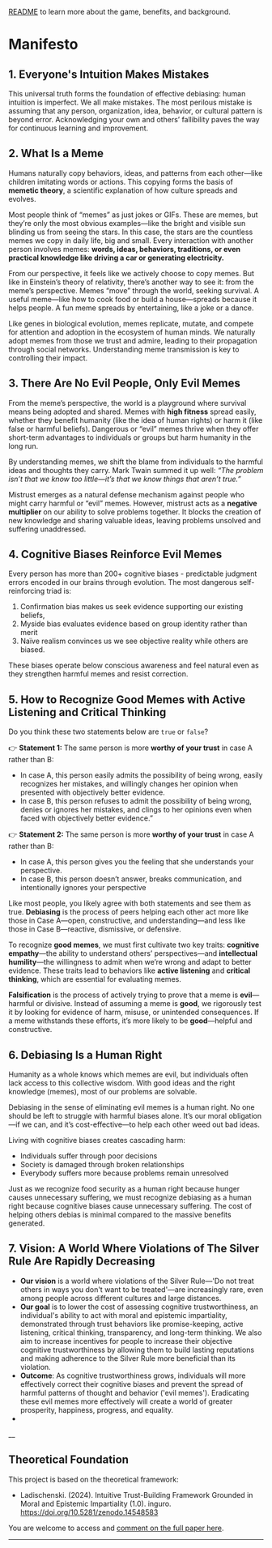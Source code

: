 [README](https://github.com/Inguro-OU/debiased-self/blob/main/README.md) to learn more about the game, benefits, and background.

# Manifesto

## 1. Everyone's Intuition Makes Mistakes

This universal truth forms the foundation of effective debiasing: human intuition is imperfect. We all make mistakes. The most perilous mistake is assuming that any person, organization, idea, behavior, or cultural pattern is beyond error. Acknowledging your own and others’ fallibility paves the way for continuous learning and improvement.

## 2. What Is a Meme

Humans naturally copy behaviors, ideas, and patterns from each other—like children imitating words or actions. This copying forms the basis of **memetic theory**, a scientific explanation of how culture spreads and evolves.

Most people think of “memes” as just jokes or GIFs. These are memes, but they’re only the most obvious examples—like the bright and visible sun blinding us from seeing the stars. In this case, the stars are the countless memes we copy in daily life, big and small. Every interaction with another person involves memes: **words, ideas, behaviors, traditions, or even practical knowledge like driving a car or generating electricity.**

From our perspective, it feels like we actively choose to copy memes. But like in Einstein’s theory of relativity, there’s another way to see it: from the meme’s perspective. Memes “move” through the world, seeking survival. A useful meme—like how to cook food or build a house—spreads because it helps people. A fun meme spreads by entertaining, like a joke or a dance. 

Like genes in biological evolution, memes replicate, mutate, and compete for attention and adoption in the ecosystem of human minds. We naturally adopt memes from those we trust and admire, leading to their propagation through social networks. Understanding meme transmission is key to controlling their impact.

## 3. There Are No Evil People, Only Evil Memes

From the meme’s perspective, the world is a playground where survival means being adopted and shared. Memes with **high fitness** spread easily, whether they benefit humanity (like the idea of human rights) or harm it (like false or harmful beliefs). Dangerous or “evil” memes thrive when they offer short-term advantages to individuals or groups but harm humanity in the long run.

By understanding memes, we shift the blame from individuals to the harmful ideas and thoughts they carry. Mark Twain summed it up well: *“The problem isn’t that we know too little—it’s that we know things that aren’t true.”*

Mistrust emerges as a natural defense mechanism against people who might carry harmful or “evil” memes. However, mistrust acts as a **negative multiplier** on our ability to solve problems together. It blocks the creation of new knowledge and sharing valuable ideas, leaving problems unsolved and suffering unaddressed.

## 4. Cognitive Biases Reinforce Evil Memes

Every person has more than 200+ cognitive biases - predictable judgment errors encoded in our brains through evolution. The most dangerous self-reinforcing triad is: 

1. Confirmation bias makes us seek evidence supporting our existing beliefs,
2. Myside bias evaluates evidence based on group identity rather than merit
3. Naïve realism convinces us we see objective reality while others are biased. 

These biases operate below conscious awareness and feel natural even as they strengthen harmful memes and resist correction.

## 5. How to Recognize Good Memes with Active Listening and Critical Thinking

Do you think these two statements below are `true` or `false`?

👉 **Statement 1:** The same person is more **worthy of your trust** in case A rather than B:

- In case A, this person easily admits the possibility of being wrong, easily recognizes her mistakes, and willingly changes her opinion when presented with objectively better evidence.
- In case B, this person refuses to admit the possibility of being wrong, denies or ignores her mistakes, and clings to her opinions even when faced with objectively better evidence.”

👉 **Statement 2:** The same person is more **worthy of your trust** in case A rather than B:

- In case A, this person gives you the feeling that she understands your perspective.
- In case B, this person doesn’t answer, breaks communication, and intentionally ignores your perspective

Like most people, you likely agree with both statements and see them as true. **Debiasing** is the process of peers helping each other act more like those in Case A—open, constructive, and understanding—and less like those in Case B—reactive, dismissive, or defensive.

To recognize **good memes**, we must first cultivate two key traits: **cognitive empathy**—the ability to understand others’ perspectives—and **intellectual humility**—the willingness to admit when we’re wrong and adapt to better evidence. These traits lead to behaviors like **active listening** and **critical thinking**, which are essential for evaluating memes.

**Falsification** is the process of actively trying to prove that a meme is **evil**—harmful or divisive. Instead of assuming a meme is **good**, we rigorously test it by looking for evidence of harm, misuse, or unintended consequences. If a meme withstands these efforts, it’s more likely to be **good**—helpful and constructive.

## 6. Debiasing Is a Human Right

Humanity as a whole knows which memes are evil, but individuals often lack access to this collective wisdom. With good ideas and the right knowledge (memes), most of our problems are solvable.

Debiasing in the sense of eliminating evil memes is a human right. No one should be left to struggle with harmful biases alone. It’s our moral obligation—if we can, and it’s cost-effective—to help each other weed out bad ideas. 

Living with cognitive biases creates cascading harm:

- Individuals suffer through poor decisions
- Society is damaged through broken relationships
- Everybody suffers more because problems remain unresolved

Just as we recognize food security as a human right because hunger causes unnecessary suffering, we must recognize debiasing as a human right because cognitive biases cause unnecessary suffering. The cost of helping others debias is minimal compared to the massive benefits generated.

## 7. Vision: A World Where Violations of The Silver Rule Are Rapidly Decreasing

- **Our vision** is a world where violations of the Silver Rule—'Do not treat others in ways you don't want to be treated'—are increasingly rare, even among people across different cultures and large distances.
- **Our goal** is to lower the cost of assessing cognitive trustworthiness, an individual's ability to act with moral and epistemic impartiality, demonstrated through trust behaviors like promise-keeping, active listening, critical thinking, transparency, and long-term thinking. We also aim to increase incentives for people to increase their objective cognitive trustworthiness by allowing them to build lasting reputations and making adherence to the Silver Rule more beneficial than its violation.
- **Outcome**: As cognitive trustworthiness grows, individuals will more effectively correct their cognitive biases and prevent the spread of harmful patterns of thought and behavior ('evil memes'). Eradicating these evil memes more effectively will create a world of greater prosperity, happiness, progress, and equality.
- 

__

## **Theoretical Foundation**

This project is based on the theoretical framework:

- Ladischenski. (2024). Intuitive Trust-Building Framework Grounded in Moral and Epistemic Impartiality (1.0). inguro. https://doi.org/10.5281/zenodo.14548583

You are welcome to access and [comment on the full paper here](https://docs.google.com/document/d/1kGMJGx4Vrzi9WACDVPcFq5oxaww3oydHV54CgS6Zhmc/edit?usp=sharing).

---
